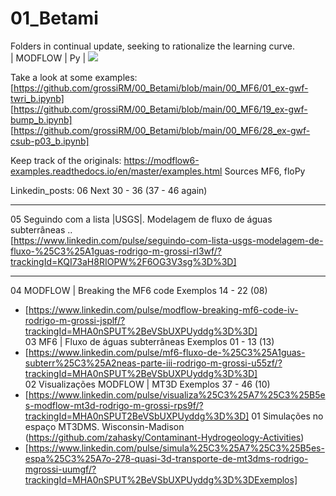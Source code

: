 # 01_Betami
Folders in continual update, seeking to rationalize the learning curve. <br> | MODFLOW | Py | ![](https://komarev.com/ghpvc/?username=grossiRM)


Take a look at some examples:
[https://github.com/grossiRM/00_Betami/blob/main/00_MF6/01_ex-gwf-twri_b.ipynb]<br> 
[https://github.com/grossiRM/00_Betami/blob/main/00_MF6/19_ex-gwf-bump_b.ipynb]<br> 
[https://github.com/grossiRM/00_Betami/blob/main/00_MF6/28_ex-gwf-csub-p03_b.ipynb]<br> 

Keep track of the originals:
https://modflow6-examples.readthedocs.io/en/master/examples.html		Sources	MF6, floPy

Linkedin_posts:
06								Next 		30 - 36 (37  - 46 again)
-								- 		-  - -  -	
05	Seguindo com a lista |USGS|. Modelagem de fluxo de águas subterrâneas .. <br> 
	[https://www.linkedin.com/pulse/seguindo-com-lista-usgs-modelagem-de-fluxo-%25C3%25A1guas-rodrigo-m-grossi-rl3wf/?trackingId=KQI73aH8RIOPW%2F6OG3V3sg%3D%3D]<br> 
-								- 		-  - -  -	
04	MODFLOW | Breaking the MF6 code				Exemplos	14 - 22 (08)<br> 
-	[https://www.linkedin.com/pulse/modflow-breaking-mf6-code-iv-rodrigo-m-grossi-jsplf/?trackingId=MHA0nSPUT%2BeVSbUXPUyddg%3D%3D]<br> 
03	MF6 | Fluxo de águas subterrâneas			Exemplos	01 - 13 (13)<br> 
-	[https://www.linkedin.com/pulse/mf6-fluxo-de-%25C3%25A1guas-subterr%25C3%25A2neas-parte-iii-rodrigo-m-grossi-u55zf/?trackingId=MHA0nSPUT%2BeVSbUXPUyddg%3D%3D]<br> 
02	Visualizações MODFLOW | MT3D				Exemplos	37 - 46 (10)
-	[https://www.linkedin.com/pulse/visualiza%25C3%25A7%25C3%25B5es-modflow-mt3d-rodrigo-m-grossi-rps9f/?trackingId=MHA0nSPUT2BeVSbUXPUyddg%3D%3D]
01	Simulações no espaço MT3DMS.				Wisconsin-Madison (https://github.com/zahasky/Contaminant-Hydrogeology-Activities)
-	[https://www.linkedin.com/pulse/simula%25C3%25A7%25C3%25B5es-espa%25C3%25A7o-278-quasi-3d-transporte-de-mt3dms-rodrigo-mgrossi-uumgf/?trackingId=MHA0nSPUT%2BeVSbUXPUyddg%3D%3DExemplos]	
